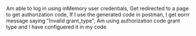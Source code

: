 Am able to log in using inMemory user credentials,
Get redirected to a page to get authorization code,
If I use the generated code in postman, I get eorrr message saying "Invalid grant_type",
Am using authorization code grant type and I have configuered it in my code
